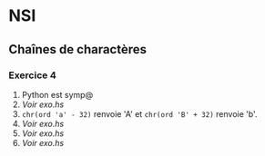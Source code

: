 # NSI

## Chaînes de charactères

### Exercice 4

1. Python est symp@
2. _Voir exo.hs_
3. `chr(ord 'a' - 32)` renvoie 'A' et `chr(ord 'B' + 32)` renvoie 'b'.
4. _Voir exo.hs_
5. _Voir exo.hs_
6. _Voir exo.hs_
